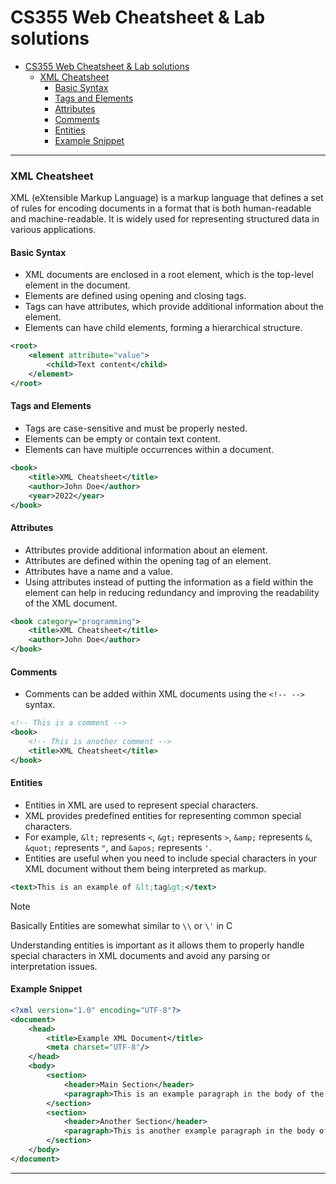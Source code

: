 # CS355 Web Cheatsheet & Lab solutions
- [CS355 Web Cheatsheet \& Lab solutions](#cs355-web-cheatsheet--lab-solutions)
    - [XML Cheatsheet](#xml-cheatsheet)
      - [Basic Syntax](#basic-syntax)
      - [Tags and Elements](#tags-and-elements)
      - [Attributes](#attributes)
      - [Comments](#comments)
      - [Entities](#entities)
      - [Example Snippet](#example-snippet)



---

### XML Cheatsheet

XML (eXtensible Markup Language) is a markup language that defines a set of rules for encoding documents in a format that is both human-readable and machine-readable. It is widely used for representing structured data in various applications.

#### Basic Syntax

- XML documents are enclosed in a root element, which is the top-level element in the document.
- Elements are defined using opening and closing tags.
- Tags can have attributes, which provide additional information about the element.
- Elements can have child elements, forming a hierarchical structure.

```xml
<root>
    <element attribute="value">
        <child>Text content</child>
    </element>
</root>
```

#### Tags and Elements

- Tags are case-sensitive and must be properly nested.
- Elements can be empty or contain text content.
- Elements can have multiple occurrences within a document.

```xml
<book>
    <title>XML Cheatsheet</title>
    <author>John Doe</author>
    <year>2022</year>
</book>
```

#### Attributes

- Attributes provide additional information about an element.
- Attributes are defined within the opening tag of an element.
- Attributes have a name and a value.
- Using attributes instead of putting the information as a field within the element can help in reducing redundancy and improving the readability of the XML document.

```xml
<book category="programming">
    <title>XML Cheatsheet</title>
    <author>John Doe</author>
</book>
```

#### Comments

- Comments can be added within XML documents using the `<!-- -->` syntax.

```xml
<!-- This is a comment -->
<book>
    <!-- This is another comment -->
    <title>XML Cheatsheet</title>
</book>
```

#### Entities

- Entities in XML are used to represent special characters.
- XML provides predefined entities for representing common special characters.
- For example, `&lt;` represents `<`, `&gt;` represents `>`, `&amp;` represents `&`, `&quot;` represents `"`, and `&apos;` represents `'`.
- Entities are useful when you need to include special characters in your XML document without them being interpreted as markup.

```xml
<text>This is an example of &lt;tag&gt;</text>
```
> [!NOTE]
> Basically Entities are somewhat similar to `\\` or `\'`  in C 

Understanding entities is important as it allows them to properly handle special characters in XML documents and avoid any parsing or interpretation issues.
#### Example Snippet
```xml
<?xml version="1.0" encoding="UTF-8"?>
<document>
    <head>
        <title>Example XML Document</title>
        <meta charset="UTF-8"/>
    </head>
    <body>
        <section>
            <header>Main Section</header>
            <paragraph>This is an example paragraph in the body of the XML document.</paragraph>
        </section>
        <section>
            <header>Another Section</header>
            <paragraph>This is another example paragraph in the body of the XML document.</paragraph>
        </section>
    </body>
</document>
```
--- 

